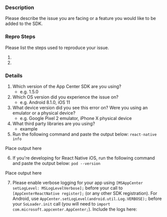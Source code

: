 <!--
    Thanks for your interest in using the App Center SDK for React Native.
    Please create issues only for problems specific to using the SDK for React Native.
    If your issue is related to App Center build only (meaning no issue building locally) or CodePush, please create a ticket using the blue chat button on any page of the https://appcenter.ms portal instead.
-->

### **Description**

Please describe the issue you are facing or a feature you would like to be added to the SDK.

<!-- If making a feature request, remove the below information -->

### **Repro Steps**

Please list the steps used to reproduce your issue.

1.
2.

### **Details**

1. Which version of the App Center SDK are you using?
    - e.g. 1.5.0
2. Which OS version did you experience the issue on?
    - e.g. Android 8.1.0, iOS 11
3. What device version did you see this error on?  Were you using an emulator or a physical device?
    - e.g. Google Pixel 2 emulator, iPhone X physical device
4. What third party libraries are you using?
    - example
5. Run the following command and paste the output below: `react-native info`

Place output here

6. If you're developing for React Native iOS, run the following command and paste the output below: `pod --version`

Place output here

7. Please enable verbose logging for your app using `[MSAppCenter setLogLevel: MSLogLevelVerbose];` before your call to `[AppCenterReactNative register];` (or any other SDK registration). For Android, use `AppCenter.setLogLevel(android.util.Log.VERBOSE);` before your `SoLoader.init` call (you will need to `import com.microsoft.appcenter.AppCenter;`). Include the logs here:

